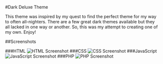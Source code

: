 #Dark Deluxe Theme

This theme was inspired by my quest to find the perfect theme for my way to often all-nighters. There are a few great dark themes available but they all lacked in one way or another. So, this was my attempt to creating one of my own. Enjoy!

##Screenshots

###HTML
![HTML Screenshot](https://github.com/ChynoDeluxe/dark-deluxe-theme/blob/master/screenshots/html.png)
###CSS
![CSS Screenshot](https://github.com/ChynoDeluxe/dark-deluxe-theme/blob/master/screenshots/css.png)
###JavaScript
![JavaScript Screenshot](https://github.com/ChynoDeluxe/dark-deluxe-theme/blob/master/screenshots/js.png)
###PHP
![PHP Screenshot](https://github.com/ChynoDeluxe/dark-deluxe-theme/blob/master/screenshots/php.png)
